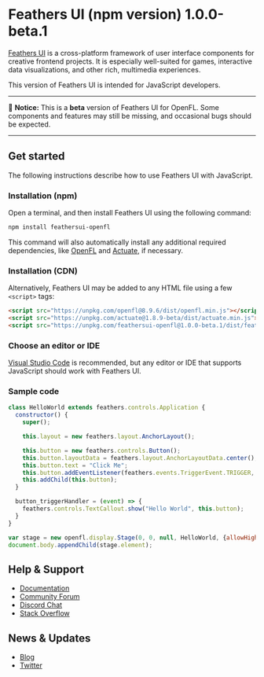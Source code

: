 # Feathers UI (npm version) 1.0.0-beta.1

[Feathers UI](https://feathersui.com/) is a cross-platform framework of user interface components for creative frontend projects. It is especially well-suited for games, interactive data visualizations, and other rich, multimedia experiences.

This version of Feathers UI is intended for JavaScript developers.

---

🚨 **Notice:** This is a **beta** version of Feathers UI for OpenFL. Some components and features may still be missing, and occasional bugs should be expected.

---

## Get started

The following instructions describe how to use Feathers UI with JavaScript.

### Installation (npm)

Open a terminal, and then install Feathers UI using the following command:

```sh
npm install feathersui-openfl
```

This command will also automatically install any additional required dependencies, like [OpenFL](https://www.npmjs.com/package/openfl) and [Actuate](https://www.npmjs.com/package/actuate), if necessary.

### Installation (CDN)

Alternatively, Feathers UI may be added to any HTML file using a few `<script>` tags:

```html
<script src="https://unpkg.com/openfl@8.9.6/dist/openfl.min.js"></script>
<script src="https://unpkg.com/actuate@1.8.9-beta/dist/actuate.min.js"></script>
<script src="https://unpkg.com/feathersui-openfl@1.0.0-beta.1/dist/feathersui-openfl.min.js"></script>
```
### Choose an editor or IDE

[Visual Studio Code](https://code.visualstudio.com/) is recommended, but any editor or IDE that supports JavaScript should work with Feathers UI.

### Sample code

```js
class HelloWorld extends feathers.controls.Application {
  constructor() {
    super();

    this.layout = new feathers.layout.AnchorLayout();

    this.button = new feathers.controls.Button();
    this.button.layoutData = feathers.layout.AnchorLayoutData.center();
    this.button.text = "Click Me";
    this.button.addEventListener(feathers.events.TriggerEvent.TRIGGER, this.button_triggerHandler);
    this.addChild(this.button);
  }

  button_triggerHandler = (event) => {
    feathers.controls.TextCallout.show("Hello World", this.button);
  }
}

var stage = new openfl.display.Stage(0, 0, null, HelloWorld, {allowHighDPI: true});
document.body.appendChild(stage.element);
```

## Help & Support

- [Documentation](https://feathersui.com/learn/haxe-openfl/)
- [Community Forum](https://community.feathersui.com/)
- [Discord Chat](https://discord.feathersui.com/)
- [Stack Overflow](https://stackoverflow.com/questions/tagged/feathersui)

## News & Updates

- [Blog](https://feathersui.com/blog/)
- [Twitter](https://twitter.com/feathersui)